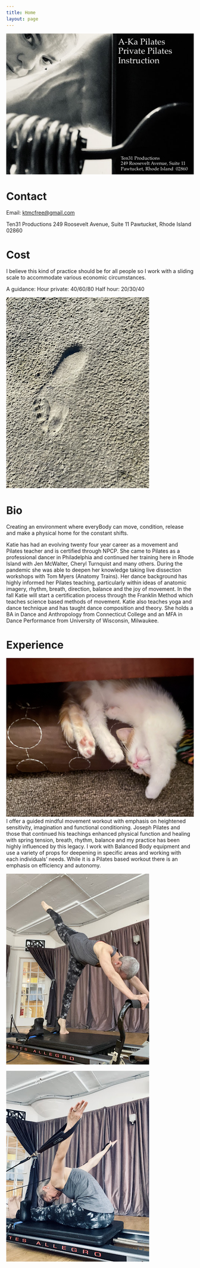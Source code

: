 ```yaml
---
title: Home
layout: page
---
```


![Head Photo](C05CD82E-53F2-4967-953E-7B42308A1B71.jpeg)

# Contact

Email: ktmcfree@gmail.com

Ten31 Productions
249 Roosevelt Avenue, Suite 11
Pawtucket, Rhode Island  02860 

# Cost
I believe this kind of practice should be for all people so I work with a sliding scale to accommodate various economic circumstances.

A guidance: 
Hour private: 40/60/80 
Half hour: 20/30/40
 
![foot print](IMG_9980.jpeg)

# Bio
Creating an environment where everyBody can move, condition, release and make a physical home for the constant shifts.

Katie has had an evolving twenty four year career as a movement and Pilates teacher and is certified through NPCP. She came to Pilates as a professional dancer in Philadelphia and continued her training here in Rhode Island with Jen McWalter, Cheryl Turnquist and many others. During the pandemic she was able to deepen her knowledge taking live dissection workshops with Tom Myers (Anatomy Trains). Her dance background has highly informed her Pilates teaching, particularly within ideas of anatomic imagery, rhythm, breath, direction, balance and the joy of movement. In the fall Katie will start a certification process through the Franklin Method which teaches science based methods of movement. Katie also teaches yoga and dance technique and has taught dance composition and theory. She holds a BA in Dance and Anthropology from Connecticut College and an MFA in Dance Performance from University of Wisconsin, Milwaukee.

# Experience
![cat photo](IMG-7716.jpg)
I offer a guided mindful movement workout with emphasis on heightened sensitivity, imagination and functional conditioning. Joseph Pilates and those that continued his teachings enhanced physical function and healing with spring tension, breath, rhythm, balance and my practice has been highly influenced by this legacy. I work with Balanced Body equipment and use a variety of props for deepening in specific areas and working with each individuals’ needs. While it is a Pilates based workout there is an emphasis on efficiency and autonomy.

![Standing Pose](IMG_9968.jpeg)

![Sitting Pose](IMG_9970.jpeg)
